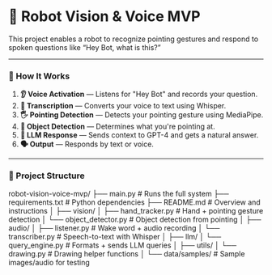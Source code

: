 # 🤖 Robot Vision & Voice MVP

This project enables a robot to recognize pointing gestures and respond to spoken questions like “Hey Bot, what is this?”

---

### 🧠 How It Works

1. **👂 Voice Activation** — Listens for "Hey Bot" and records your question.
2. **📝 Transcription** — Converts your voice to text using Whisper.
3. **🖐️ Pointing Detection** — Detects your pointing gesture using MediaPipe.
4. **🎯 Object Detection** — Determines what you're pointing at.
5. **🤖 LLM Response** — Sends context to GPT-4 and gets a natural answer.
6. **🗣️ Output** — Responds by text or voice.

---

### 📁 Project Structure

robot-vision-voice-mvp/
├── main.py               # Runs the full system
├── requirements.txt      # Python dependencies
├── README.md             # Overview and instructions
│
├── vision/
│   ├── hand_tracker.py       # Hand + pointing gesture detection
│   └── object_detector.py    # Object detection from pointing
│
├── audio/
│   ├── listener.py           # Wake word + audio recording
│   └── transcriber.py        # Speech-to-text with Whisper
│
├── llm/
│   └── query_engine.py       # Formats + sends LLM queries
│
├── utils/
│   └── drawing.py            # Drawing helper functions
│
└── data/samples/         # Sample images/audio for testing
